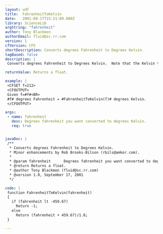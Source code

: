 ```yaml
---
layout: udf
title:  FahrenheitToKelvin
date:   2001-09-17T15:21:09.000Z
library: ScienceLib
argString: "fahrenheit"
author: Tony Blackmon
authorEmail: fluid@sc.rr.com
version: 1
cfVersion: CF5
shortDescription: Converts degrees Fahrenheit to Degrees Kelvin.
tagBased: false
description: |
 Converts degrees Fahrenheit to Degrees Kelvin.  Note that the Kelvin temperature scale has an absolute zero (negative Kelvin temperatures do not exist).  If a temperature below -459.67 Fahrenheit (absolute 0) is passed, the funciton returns -1.

returnValue: Returns a float.

example: |
 <CFSET f=212>
 <CFOUTPUT>
 Given f=#f#<BR>
 #f# degrees Fahrenheit = #FahrenheitToKelvin(f)# degrees Kelvin.
 </CFOUTPUT>

args:
 - name: fahrenheit
   desc: Degrees fahrenheit you want converted to degrees Kelvin.
   req: true


javaDoc: |
 /**
  * Converts degrees Fahrenheit to Degrees Kelvin.
  * Minor enhancements by Rob Brooks-Bilson (rbils@amkor.com).
  * 
  * @param fahrenheit      Degrees fahrenheit you want converted to degrees Kelvin. 
  * @return Returns a float. 
  * @author Tony Blackmon (fluid@sc.rr.com) 
  * @version 1.0, September 17, 2001 
  */

code: |
 function FahrenheitToKelvin(fahrenheit)
 {
   if (fahrenheit lt -459.67)
     Return -1;
   else
     Return (fahrenheit + 459.67)/1.8;
 }

---
```


